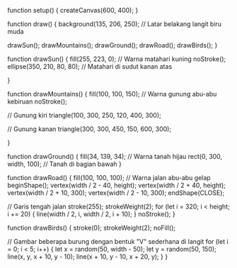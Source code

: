 function setup() {
  createCanvas(600, 400);
}

function draw() {
  background(135, 206, 250); // Latar belakang langit biru muda
  
  drawSun();
  drawMountains();
  drawGround();
  drawRoad();
  drawBirds();
}

function drawSun() {
  fill(255, 223, 0); // Warna matahari kuning
  noStroke();
  ellipse(350, 210, 80, 80); // Matahari di sudut kanan atas

}

function drawMountains() {
  fill(100, 100, 150); // Warna gunung abu-abu kebiruan
  noStroke();
  
  // Gunung kiri
  triangle(100, 300, 250, 120, 400, 300);
  
  // Gunung kanan
  triangle(300, 300, 450, 150, 600, 300);
  
}

function drawGround() {
  fill(34, 139, 34); // Warna tanah hijau
  rect(0, 300, width, 100); // Tanah di bagian bawah
}

function drawRoad() {
  fill(100, 100, 100); // Warna jalan abu-abu gelap
  beginShape();
  vertex(width / 2 - 40, height);
  vertex(width / 2 + 40, height);
  vertex(width / 2 + 10, 300);
  vertex(width / 2 - 10, 300);
  endShape(CLOSE);
  
  // Garis tengah jalan
  stroke(255);
  strokeWeight(2);
  for (let i = 320; i < height; i += 20) {
    line(width / 2, i, width / 2, i + 10);
  }
  noStroke();
}

function drawBirds() {
  stroke(0);
  strokeWeight(2);
  noFill();
  
  // Gambar beberapa burung dengan bentuk "V" sederhana di langit
  for (let i = 0; i < 5; i++) {
    let x = random(50, width - 50);
    let y = random(50, 150);
    line(x, y, x + 10, y - 10);
    line(x + 10, y - 10, x + 20, y);
  }
}
